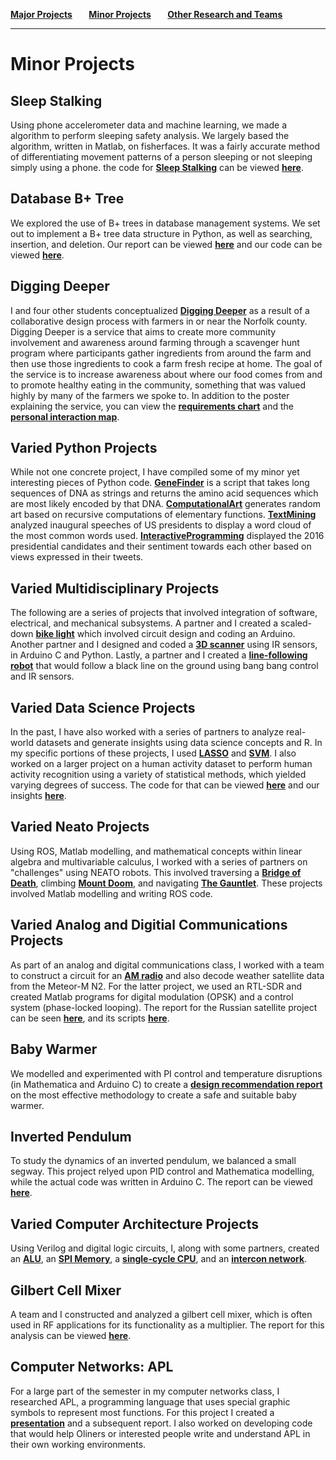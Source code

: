 **[Major Projects](README.md)&nbsp;&nbsp;&nbsp;&nbsp;&nbsp;&nbsp;&nbsp;&nbsp;[Minor Projects](minorprojects.md)&nbsp;&nbsp;&nbsp;&nbsp;&nbsp;&nbsp;&nbsp;&nbsp;[Other Research and Teams](other.md)**

--------------------------------

# Minor Projects

## Sleep Stalking

Using phone accelerometer data and machine learning, we made a algorithm to perform sleeping safety analysis. We largely based the algorithm, written in Matlab, on fisherfaces. It was a fairly accurate method of differentiating movement patterns of a person sleeping or not sleeping simply using a phone. the code for **[Sleep Stalking](https://github.com/allisonlynnbasore14/SleepAnalysis)** can be viewed **[here](https://allisonlynnbasore14.github.io/SleepAnalysis/#myHeader)**.

## Database B+ Tree

We explored the use of B+ trees in database management systems. We set out to implement a B+ tree data structure in Python, as well as searching, insertion, and deletion. Our report can be viewed **[here](https://github.com/prava-d/portfolio/blob/main/Reports/Databases_report.pdf)** and our code can be viewed **[here](https://github.com/prava-d/Databases/blob/master/projectBplustree.py)**.

## Digging Deeper

I and four other students conceptualized **[Digging Deeper](https://github.com/prava-d/portfolio/blob/main/Reports/final_poster.pdf)** as a result of a collaborative design process with farmers in or near the Norfolk county. Digging Deeper is a service that aims to create more community involvement and awareness around farming through a scavenger hunt program where participants gather ingredients from around the farm and then use those ingredients to cook a farm fresh recipe at home. The goal of the service is to increase awareness about where our food comes from and to promote healthy eating in the community, something that was valued highly by many of the farmers we spoke to. In addition to the poster explaining the service, you can view the **[requirements chart](https://github.com/prava-d/portfolio/blob/main/Reports/Requirements_Chart_Final.pdf)** and the **[personal interaction map](https://github.com/prava-d/portfolio/blob/main/Reports/Personal_int_map.pdf)**.

## Varied Python Projects

While not one concrete project, I have compiled some of my minor yet interesting pieces of Python code. **[GeneFinder](https://github.com/prava-d/GeneFinder)** is a script that takes long sequences of DNA as strings and returns the amino acid sequences which are most likely encoded by that DNA. **[ComputationalArt](https://github.com/prava-d/ComputationalArt)** generates random art based on recursive computations of elementary functions. **[TextMining](https://github.com/prava-d/TextMining)** analyzed inaugural speeches of US presidents to display a word cloud of the most common words used. **[InteractiveProgramming](https://github.com/prava-d/InteractiveProgramming)** displayed the 2016 presidential candidates and their sentiment towards each other based on views expressed in their tweets.

## Varied Multidisciplinary Projects

The following are a series of projects that involved integration of software, electrical, and mechanical subsystems. A partner and I created a scaled-down **[bike light](https://github.com/prava-d/portfolio/blob/main/Reports/Bikelight_Lab.pdf)** which involved circuit design and coding an Arduino. Another partner and I designed and coded a **[3D scanner](https://github.com/prava-d/portfolio/blob/main/Reports/3D_Scanner_Lab.pdf)** using IR sensors, in Arduino C and Python. Lastly, a partner and I created a **[line-following robot](https://github.com/prava-d/portfolio/blob/main/Reports/Section1%2CLab3-Meaghen%26Prava.pdf)** that would follow a black line on the ground using bang bang control and IR sensors.

## Varied Data Science Projects

In the past, I have also worked with a series of partners to analyze real-world datasets and generate insights using data science concepts and R. In my specific portions of these projects, I used **[LASSO](https://github.com/prava-d/portfolio/blob/main/Reports/Project2Lasso.pdf)** and **[SVM](https://github.com/prava-d/portfolio/blob/main/Reports/svmpresentation.pdf)**. I also worked on a larger project on a human activity dataset to perform human activity recognition using a variety of statistical methods, which yielded varying degrees of success. The code for that can be viewed **[here](https://github.com/prava-d/Data-Science-Final)** and our insights **[here](https://github.com/prava-d/portfolio/blob/main/Reports/Data%20Science%20Final%20Presentation.pdf)**.

## Varied Neato Projects

Using ROS, Matlab modelling, and mathematical concepts within linear algebra and multivariable calculus, I worked with a series of partners on "challenges" using NEATO robots. This involved traversing a **[Bridge of Death](https://github.com/prava-d/portfolio/blob/main/Reports/BridgeOfDeathDeliverable.pdf)**, climbing **[Mount Doom](https://github.com/prava-d/portfolio/blob/main/Reports/Mount_Doom_Write_Up.pdf)**, and navigating **[The Gauntlet](https://github.com/prava-d/portfolio/blob/main/Reports/Gauntlet_Write_Up.pdf)**. These projects involved Matlab modelling and writing ROS code.

## Varied Analog and Digitial Communications Projects

As part of an analog and digital communications class, I worked with a team to construct a circuit for an **[AM radio](https://github.com/prava-d/portfolio/blob/main/Reports/ADC_AM_Radio_Lab.pdf)** and also decode weather satellite data from the Meteor-M N2. For the latter project, we used an RTL-SDR and created Matlab programs for digital modulation (OPSK) and a control system (phase-locked looping). The report for the Russian satellite project can be seen **[here](https://github.com/prava-d/portfolio/blob/main/Reports/ADCFinalProject.pdf)**, and its scripts **[here](https://github.com/allisonlynnbasore14/DecodingMeteor-M2_Satellite_Images)**.

## Baby Warmer

We modelled and experimented with PI control and temperature disruptions (in Mathematica and Arduino C) to create a **[design recommendation report](https://github.com/prava-d/portfolio/blob/main/Reports/Baby_Warmer.pdf)** on the most effective methodology to create a safe and suitable baby warmer.

## Inverted Pendulum

To study the dynamics of an inverted pendulum, we balanced a small segway. This project relyed upon PID control and Mathematica modelling, while the actual code was written in Arduino C. The report can be viewed **[here](https://github.com/prava-d/portfolio/blob/main/Reports/Segway%20Olympics.pdf)**.

## Varied Computer Architecture Projects

Using Verilog and digital logic circuits, I, along with some partners, created an **[ALU](https://github.com/arianaolson419/Lab1)**, an **[SPI Memory](https://github.com/arianaolson419/Lab2)**, a **[single-cycle CPU](https://github.com/prava-d/portfolio/blob/main/Reports/CompArch%20Lab3%20WriteUp.pdf)**, and an **[intercon network](https://github.com/KaitlynKeil/InterconNetwork)**.

## Gilbert Cell Mixer

A team and I constructed and analyzed a gilbert cell mixer, which is often used in RF applications for its functionality as a multiplier. The report for this analysis can be viewed **[here](https://github.com/prava-d/portfolio/blob/main/Reports/Gilbert_Cell_Mixer.pdf)**.

## Computer Networks: APL

For a large part of the semester in my computer networks class, I researched APL, a programming language that uses special graphic symbols to represent most functions. For this project I created a **[presentation](https://github.com/prava-d/portfolio/blob/main/Reports/Final%20CompNet%20Presentation.pdf)** and a subsequent report. I also worked on developing code that would help Oliners or interested people write and understand APL in their own working environments.
